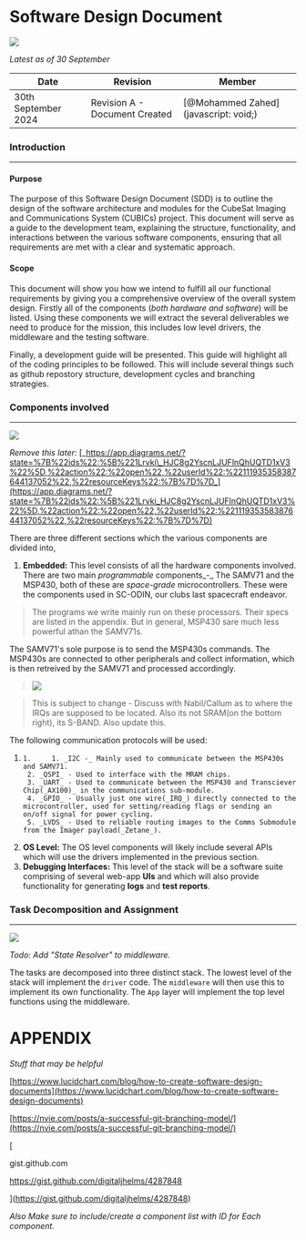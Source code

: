 # Software Design Document

[![](https://t9014385614.p.clickup-attachments.com/t9014385614/ef91f96b-fe1c-4da7-ae60-9722250d628f/image.png)](https://nvie.com/posts/a-successful-git-branching-model/)

  

_Latest as of 30 September_

| Date | Revision | Member |
| ---| ---| --- |
| 30th September 2024 | Revision A - Document Created | [@Mohammed Zahed](javascript: void;) |

### Introduction

* * *

  

#### Purpose

The purpose of this Software Design Document (SDD) is to outline the design of the software architecture and modules for the CubeSat Imaging and Communications System (CUBICs) project. This document will serve as a guide to the development team, explaining the structure, functionality, and interactions between the various software components, ensuring that all requirements are met with a clear and systematic approach.

  

#### Scope

This document will show you how we intend to fulfill all our functional requirements by giving you a comprehensive overview of the overall system design. Firstly all of the components (_both hardware and software_) will be listed. Using these components we will extract the several deliverables we need to produce for the mission, this includes low level drivers, the middleware and the testing software.

  

Finally, a development guide will be presented. This guide will highlight all of the coding principles to be followed. This will include several things such as github repostory structure, development cycles and branching strategies.

### Components involved

* * *

  

![](https://t9014385614.p.clickup-attachments.com/t9014385614/7b63fd11-c62e-4876-bb3f-77da2c721079/CDH_SW_Block_Diag.png)

_Remove this later:_ [_https://app.diagrams.net/?state=%7B%22ids%22:%5B%221Lrvki\_HJC8g2YscnLJUFlnQhUQTD1xV3%22%5D,%22action%22:%22open%22,%22userId%22:%22111935358387644137052%22,%22resourceKeys%22:%7B%7D%7D_](https://app.diagrams.net/?state=%7B%22ids%22:%5B%221Lrvki_HJC8g2YscnLJUFlnQhUQTD1xV3%22%5D,%22action%22:%22open%22,%22userId%22:%22111935358387644137052%22,%22resourceKeys%22:%7B%7D%7D)

  

  

There are three different sections which the various components are divided into,

  

1. **Embedded:** This level consists of all the hardware components involved. There are two main _programmable_ components_\-_ The SAMV71 and the MSP430, both of these are _space-grade_ microcontrollers. These were the components used in SC-ODIN, our clubs last spacecraft endeavor.

> The programs we write mainly run on these processors. Their specs are listed in the appendix. But in general, MSP430 sare much less powerful athan the SAMV71s.

The SAMV71's sole purpose is to send the MSP430s commands. The MSP430s are connected to other peripherals and collect information, which is then retreived by the SAMV71 and processed accordingly.

> ![](https://t9014385614.p.clickup-attachments.com/t9014385614/48e73c75-fce2-479e-96bd-495d54704f3b/CDH_SW_Block_Diag.drawio%20(2).png)

  

  

  

  

  

  

  

  

> This is subject to change - Discuss with Nabil/Callum as to where the IRQs are supposed to be located. Also its not SRAM(on the bottom right), its S-BAND. Also update this.

  

The following communication protocols will be used:

1.     1.     1. _I2C -_ Mainly used to communicate between the MSP430s and SAMV71.
        2. _QSPI_ - Used to interface with the MRAM chips.
        3. _UART_ - Used to communicate between the MSP430 and Transciever Chip(_AX100)_ in the communications sub-module.
        4. _GPIO_ - Usually just one wire(_IRQ_) directly connected to the microcontroller, used for setting/reading flags or sending an on/off signal for power cycling.
        5. _LVDS_ - Used to reliable routing images to the Comms Submodule from the Imager payload(_Zetane_).

  

1. **OS Level:** The OS level components will likely include several APIs which will use the drivers implemented in the previous section.
2. **Debugging Interfaces:** This level of the stack will be a software suite comprising of several web-app **UIs** and which will also provide functionality for generating **logs** and **test reports**.

  

### Task Decomposition and Assignment

* * *

  

![](https://t9014385614.p.clickup-attachments.com/t9014385614/505a3bf6-cc8f-4bcb-b4a1-8affedb17321/CDH_SW_Block_Diag.drawio.png)

_Todo: Add "State Resolver" to middleware._

  

The tasks are decomposed into three distinct stack. The lowest level of the stack will implement the `driver` code. The `middleware` will then use this to implement its own functionality. The `App` layer will implement the top level functions using the middleware.

  

# APPENDIX

  

_Stuff that may be helpful_

[https://www.lucidchart.com/blog/how-to-create-software-design-documents](https://www.lucidchart.com/blog/how-to-create-software-design-documents)

[https://nvie.com/posts/a-successful-git-branching-model/](https://nvie.com/posts/a-successful-git-branching-model/)

[

gist.github.com

https://gist.github.com/digitaljhelms/4287848

](https://gist.github.com/digitaljhelms/4287848)

  

_Also Make sure to include/create a component list with ID for Each component._
